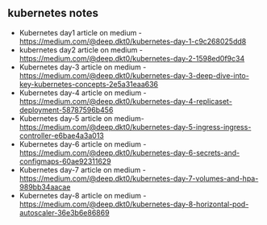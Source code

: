 ## kubernetes notes

- Kubernetes day1 article on medium - https://medium.com/@deep.dkt0/kubernetes-day-1-c9c268025dd8
- kubernetes day2 article on  medium -https://medium.com/@deep.dkt0/kubernetes-day-2-1598ed0f9c34
- Kubernetes day-3 article on medium -https://medium.com/@deep.dkt0/kubernetes-day-3-deep-dive-into-key-kubernetes-concepts-2e5a31eaa636
- Kubernetes day-4 article on  medium - https://medium.com/@deep.dkt0/kubernetes-day-4-replicaset-deployment-58787596b456
- Kubernetes day-5 article on medium- https://medium.com/@deep.dkt0/kubernetes-day-5-ingress-ingress-controller-e6bae4a3a013
- Kubernetes day-6 article on medium -  https://medium.com/@deep.dkt0/kubernetes-day-6-secrets-and-configmaps-60ae92311629
- Kubernetes day-7 article on medium - https://medium.com/@deep.dkt0/kubernetes-day-7-volumes-and-hpa-989bb34aacae
- Kubernetes day-8 article on medium - https://medium.com/@deep.dkt0/kubernetes-day-8-horizontal-pod-autoscaler-36e3b6e86869
